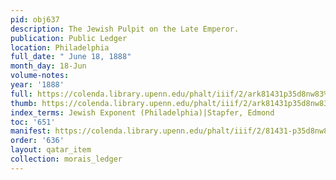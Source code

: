 ```yaml
---
pid: obj637
description: The Jewish Pulpit on the Late Emperor.
publication: Public Ledger
location: Philadelphia
full_date: " June 18, 1888"
month_day: 18-Jun
volume-notes:
year: '1888'
full: https://colenda.library.upenn.edu/phalt/iiif/2/ark81431p35d8nw83%2FSHA256E-s6419893--f95792b4fcb2ab2912b0ca92836483ee5267fc394ba8503a213ed4acf835d013.jpeg/full/3500,/0/default.jpg
thumb: https://colenda.library.upenn.edu/phalt/iiif/2/ark81431p35d8nw83%2FSHA256E-s6419893--f95792b4fcb2ab2912b0ca92836483ee5267fc394ba8503a213ed4acf835d013.jpeg/full/!200,200/0/default.jpg
index_terms: Jewish Exponent (Philadelphia)|Stapfer, Edmond
toc: '651'
manifest: https://colenda.library.upenn.edu/phalt/iiif/2/81431-p35d8nw83/manifest
order: '636'
layout: qatar_item
collection: morais_ledger
---
```

